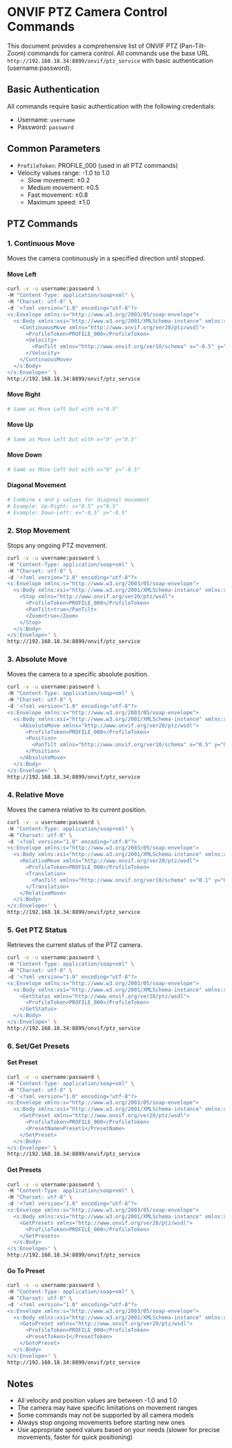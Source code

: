 # ONVIF PTZ Camera Control Commands

This document provides a comprehensive list of ONVIF PTZ (Pan-Tilt-Zoom) commands for camera control. All commands use the base URL `http://192.168.18.34:8899/onvif/ptz_service` with basic authentication (username:password).

## Basic Authentication
All commands require basic authentication with the following credentials:
- Username: `username`
- Password: `password`

## Common Parameters
- `ProfileToken`: PROFILE_000 (used in all PTZ commands)
- Velocity values range: -1.0 to 1.0
  - Slow movement: ±0.2
  - Medium movement: ±0.5
  - Fast movement: ±0.8
  - Maximum speed: ±1.0

## PTZ Commands

### 1. Continuous Move
Moves the camera continuously in a specified direction until stopped.

#### Move Left
```bash
curl -v -u username:password \
-H "Content-Type: application/soap+xml" \
-H "Charset: utf-8" \
-d '<?xml version="1.0" encoding="utf-8"?>
<s:Envelope xmlns:s="http://www.w3.org/2003/05/soap-envelope">
  <s:Body xmlns:xsi="http://www.w3.org/2001/XMLSchema-instance" xmlns:xsd="http://www.w3.org/2001/XMLSchema">
    <ContinuousMove xmlns="http://www.onvif.org/ver20/ptz/wsdl">
      <ProfileToken>PROFILE_000</ProfileToken>
      <Velocity>
        <PanTilt xmlns="http://www.onvif.org/ver10/schema" x="-0.5" y="0" space="http://www.onvif.org/ver10/tptz/PanTiltSpaces/VelocityGenericSpace"/>
      </Velocity>
    </ContinuousMove>
  </s:Body>
</s:Envelope>' \
http://192.168.18.34:8899/onvif/ptz_service
```

#### Move Right
```bash
# Same as Move Left but with x="0.5"
```

#### Move Up
```bash
# Same as Move Left but with x="0" y="0.5"
```

#### Move Down
```bash
# Same as Move Left but with x="0" y="-0.5"
```

#### Diagonal Movement
```bash
# Combine x and y values for diagonal movement
# Example: Up-Right: x="0.5" y="0.5"
# Example: Down-Left: x="-0.5" y="-0.5"
```

### 2. Stop Movement
Stops any ongoing PTZ movement.

```bash
curl -v -u username:password \
-H "Content-Type: application/soap+xml" \
-H "Charset: utf-8" \
-d '<?xml version="1.0" encoding="utf-8"?>
<s:Envelope xmlns:s="http://www.w3.org/2003/05/soap-envelope">
  <s:Body xmlns:xsi="http://www.w3.org/2001/XMLSchema-instance" xmlns:xsd="http://www.w3.org/2001/XMLSchema">
    <Stop xmlns="http://www.onvif.org/ver20/ptz/wsdl">
      <ProfileToken>PROFILE_000</ProfileToken>
      <PanTilt>true</PanTilt>
      <Zoom>true</Zoom>
    </Stop>
  </s:Body>
</s:Envelope>' \
http://192.168.18.34:8899/onvif/ptz_service
```

### 3. Absolute Move
Moves the camera to a specific absolute position.

```bash
curl -v -u username:password \
-H "Content-Type: application/soap+xml" \
-H "Charset: utf-8" \
-d '<?xml version="1.0" encoding="utf-8"?>
<s:Envelope xmlns:s="http://www.w3.org/2003/05/soap-envelope">
  <s:Body xmlns:xsi="http://www.w3.org/2001/XMLSchema-instance" xmlns:xsd="http://www.w3.org/2001/XMLSchema">
    <AbsoluteMove xmlns="http://www.onvif.org/ver20/ptz/wsdl">
      <ProfileToken>PROFILE_000</ProfileToken>
      <Position>
        <PanTilt xmlns="http://www.onvif.org/ver10/schema" x="0.5" y="0.5" space="http://www.onvif.org/ver10/tptz/PanTiltSpaces/PositionGenericSpace"/>
      </Position>
    </AbsoluteMove>
  </s:Body>
</s:Envelope>' \
http://192.168.18.34:8899/onvif/ptz_service
```

### 4. Relative Move
Moves the camera relative to its current position.

```bash
curl -v -u username:password \
-H "Content-Type: application/soap+xml" \
-H "Charset: utf-8" \
-d '<?xml version="1.0" encoding="utf-8"?>
<s:Envelope xmlns:s="http://www.w3.org/2003/05/soap-envelope">
  <s:Body xmlns:xsi="http://www.w3.org/2001/XMLSchema-instance" xmlns:xsd="http://www.w3.org/2001/XMLSchema">
    <RelativeMove xmlns="http://www.onvif.org/ver20/ptz/wsdl">
      <ProfileToken>PROFILE_000</ProfileToken>
      <Translation>
        <PanTilt xmlns="http://www.onvif.org/ver10/schema" x="0.1" y="0.1" space="http://www.onvif.org/ver10/tptz/PanTiltSpaces/TranslationGenericSpace"/>
      </Translation>
    </RelativeMove>
  </s:Body>
</s:Envelope>' \
http://192.168.18.34:8899/onvif/ptz_service
```

### 5. Get PTZ Status
Retrieves the current status of the PTZ camera.

```bash
curl -v -u username:password \
-H "Content-Type: application/soap+xml" \
-H "Charset: utf-8" \
-d '<?xml version="1.0" encoding="utf-8"?>
<s:Envelope xmlns:s="http://www.w3.org/2003/05/soap-envelope">
  <s:Body xmlns:xsi="http://www.w3.org/2001/XMLSchema-instance" xmlns:xsd="http://www.w3.org/2001/XMLSchema">
    <GetStatus xmlns="http://www.onvif.org/ver20/ptz/wsdl">
      <ProfileToken>PROFILE_000</ProfileToken>
    </GetStatus>
  </s:Body>
</s:Envelope>' \
http://192.168.18.34:8899/onvif/ptz_service
```

### 6. Set/Get Presets
#### Set Preset
```bash
curl -v -u username:password \
-H "Content-Type: application/soap+xml" \
-H "Charset: utf-8" \
-d '<?xml version="1.0" encoding="utf-8"?>
<s:Envelope xmlns:s="http://www.w3.org/2003/05/soap-envelope">
  <s:Body xmlns:xsi="http://www.w3.org/2001/XMLSchema-instance" xmlns:xsd="http://www.w3.org/2001/XMLSchema">
    <SetPreset xmlns="http://www.onvif.org/ver20/ptz/wsdl">
      <ProfileToken>PROFILE_000</ProfileToken>
      <PresetName>Preset1</PresetName>
    </SetPreset>
  </s:Body>
</s:Envelope>' \
http://192.168.18.34:8899/onvif/ptz_service
```

#### Get Presets
```bash
curl -v -u username:password \
-H "Content-Type: application/soap+xml" \
-H "Charset: utf-8" \
-d '<?xml version="1.0" encoding="utf-8"?>
<s:Envelope xmlns:s="http://www.w3.org/2003/05/soap-envelope">
  <s:Body xmlns:xsi="http://www.w3.org/2001/XMLSchema-instance" xmlns:xsd="http://www.w3.org/2001/XMLSchema">
    <GetPresets xmlns="http://www.onvif.org/ver20/ptz/wsdl">
      <ProfileToken>PROFILE_000</ProfileToken>
    </GetPresets>
  </s:Body>
</s:Envelope>' \
http://192.168.18.34:8899/onvif/ptz_service
```

#### Go To Preset
```bash
curl -v -u username:password \
-H "Content-Type: application/soap+xml" \
-H "Charset: utf-8" \
-d '<?xml version="1.0" encoding="utf-8"?>
<s:Envelope xmlns:s="http://www.w3.org/2003/05/soap-envelope">
  <s:Body xmlns:xsi="http://www.w3.org/2001/XMLSchema-instance" xmlns:xsd="http://www.w3.org/2001/XMLSchema">
    <GotoPreset xmlns="http://www.onvif.org/ver20/ptz/wsdl">
      <ProfileToken>PROFILE_000</ProfileToken>
      <PresetToken>1</PresetToken>
    </GotoPreset>
  </s:Body>
</s:Envelope>' \
http://192.168.18.34:8899/onvif/ptz_service
```

## Notes
- All velocity and position values are between -1.0 and 1.0
- The camera may have specific limitations on movement ranges
- Some commands may not be supported by all camera models
- Always stop ongoing movements before starting new ones
- Use appropriate speed values based on your needs (slower for precise movements, faster for quick positioning)
